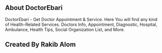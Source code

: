 ## About DoctorEbari

DoctorEbari - Get Doctor Appointment & Service.
Here You will find any kind of Health-Related Services. Doctors Info, Appointment, Diagnostic, Hospital, Ambulance, Health Tips, Social Organization List, and More.

## Created By Rakib Alom



